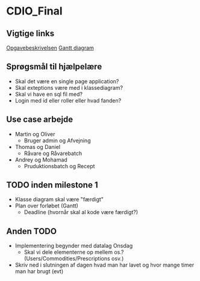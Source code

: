 # CDIO_Final
## Vigtige links
[Opgavebeskrivelsen](https://docs.google.com/document/d/1QrAzcQmpb-4YLtxR1y-2_UD1ep6b3zqIt3s0HpE95iM/edit)
[Gantt diagram](https://docs.google.com/spreadsheets/d/1CNBKCBNwR9ypWmpiL89Cq-r3YfgAK80_uBcye_2FB7k/edit?fbclid=IwAR1zHT7rFR00NNegIhTMGHC9Neyvlbj9UqFP4hxhQvGWHG5SgxCR0BYLT04#gid=0)


## Sprøgsmål til hjælpelære
- Skal det være en single page application?
- Skal exteptions være med i klassediagram?
- Skal vi have en sql fil med?
- Login med id eller roller eller hvad fanden?

## Use case arbejde

- Martin og Oliver
  - Bruger admin og Afvejning
- Thomas og Daniel
  - Råvare og Råvarebatch
- Andrey og Mohamad
  - Pruduktionsbatch og Recept

## TODO inden milestone 1
- Klasse diagram skal være "færdigt"
- Plan over forløbet (Gantt)
    - Deadline (hvornår skal al kode være færdigt?)

## Anden TODO
- Implementering begynder med datalag Onsdag
    - Skal vi dele elementerne op mellem os.? (Users/Commodities/Prescriptions osv.)
- Skriv ned i slutningen af dagen hvad man har lavet og hvor mange timer man har brugt (evt)
